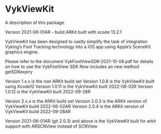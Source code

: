 # VykViewKit

A description of this package.

Version 2021-06-01AR - build ARKit built with xcode 13.2.1

VykViewKit has been designed to vastly simplify the task of integration Vyking’s Foot Tracking technology into a iOS app using Apple’s SceneKit graphics engine.

Please refer to the document VykFootViewSDK-2021-10-06.pdf for details on how to use the VykFootView SDK
Now includes an new method getSDKexpiry

Version 1.x.x is the non ARKit build set
Version 1.0.8 is the VykViewKit built using Xcode12
Version 1.0.11 is the VykViewKit built 2022-06-02R
Version 1.0.12 is the VykViewKit built 2022-09-28R


Version 2.x.x is the ARKit build set
Version 2.0.3 is the ARKit version of VykViewKit build 2022-06-02AR
Version 2.0.4 is the ARKit version of VykViewKit build 2022-09-28AR

Version 2021-06-01AR (git 2.0.3) and above is the VykViewKit built for arkit support with ARSCNView instead of SCNView

